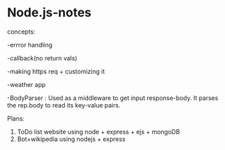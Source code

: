 # Node.js-notes

concepts:

-errror handling

-callback(no return vals)

-making https req + customizing it

-weather app

-BodyParser : Used as a middleware to get input response-body. It parses the rep.body to read its key-value pairs.  



Plans:

1) ToDo list website using node + express + ejs + mongoDB
2) Bot+wikipedia using nodejs + express 
